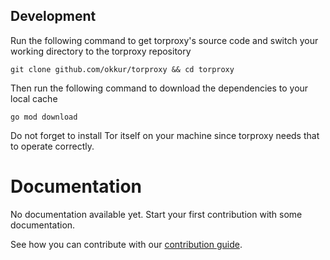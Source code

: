 <!--
Copyright 2019 - The Torproxy authors
This work is licensed under a Creative Commons Attribution-ShareAlike 4.0 International License;
you may not use this file except in compliance with the License.
You may obtain a copy of the License at
    https://creativecommons.org/licenses/by-sa/4.0/legalcode
Unless required by applicable law or agreed to in writing, documentation
distributed under the License is distributed on an "AS IS" BASIS,
WITHOUT WARRANTIES OR CONDITIONS OF ANY KIND, either express or implied.
See the License for the specific language governing permissions and
limitations under the License.
-->


## Development
Run the following command to get torproxy's source code and switch your working directory to the torproxy repository
```
git clone github.com/okkur/torproxy && cd torproxy
```

Then run the following command to download the dependencies to your local cache
```
go mod download
```

Do not forget to install Tor itself on your machine since torproxy needs that to operate correctly.
# Documentation

No documentation available yet. Start your first contribution with some documentation.

See how you can contribute with our [contribution guide](/CONTRIBUTING.md).
